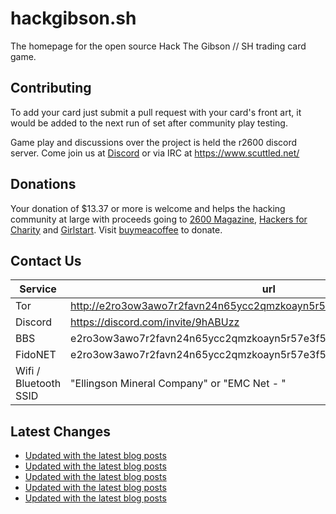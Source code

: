 # hackgibson.sh
The homepage for the open source Hack The Gibson // SH trading card game.


## Contributing

To add your card just submit a pull request with your card's front art, it would be added to the next run of set after community play testing.

Game play and discussions over the project is held the r2600 discord server. Come join us at [Discord](https://discord.com/invite/9hABUzz) or via IRC at https://www.scuttled.net/


## Donations

Your donation of $13.37 or more is welcome and helps the hacking community at large with proceeds going to [2600 Magazine](https://2600.com/), [Hackers for Charity](https://hackersforcharity.org) and [Girlstart](https://girlstart.org).  Visit [buymeacoffee](https://www.buymeacoffee.com/hackgibson.sh) to donate.


## Contact Us

Service | url
-|-
Tor | http://e2ro3ow3awo7r2favn24n65ycc2qmzkoayn5r57e3f56nvjwdcgg32ad.onion
Discord | https://discord.com/invite/9hABUzz
BBS | e2ro3ow3awo7r2favn24n65ycc2qmzkoayn5r57e3f56nvjwdcgg32ad.onion:23
FidoNET | e2ro3ow3awo7r2favn24n65ycc2qmzkoayn5r57e3f56nvjwdcgg32ad.onion:24554
Wifi / Bluetooth SSID | "Ellingson Mineral Company" or "EMC Net - <fidonet address>"

## Latest Changes
<!-- BLOG-POST-LIST:START -->
- [Updated with the latest blog posts](https://github.com/DFW2600/hackgibson.sh/commit/ae84d7bffc87b840ef3ab753521d1b7a1d05541e)
- [Updated with the latest blog posts](https://github.com/DFW2600/hackgibson.sh/commit/819a24c661a3d17e6ceff7da168abd4322e51721)
- [Updated with the latest blog posts](https://github.com/DFW2600/hackgibson.sh/commit/9d3552f3809ff046ed848d3a260acf5abe90ad83)
- [Updated with the latest blog posts](https://github.com/DFW2600/hackgibson.sh/commit/55bef0ff17ae3fcd1b679ceed31c791d302f224d)
- [Updated with the latest blog posts](https://github.com/DFW2600/hackgibson.sh/commit/b973079eea07e5d1d9fcf3f1da65609e72035825)
<!-- BLOG-POST-LIST:END -->
